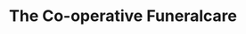 ---
title: "The Co-operative Funeralcare"
url: /brighouse/the-co-operative-funeralcare/
shop: funeral directors
---